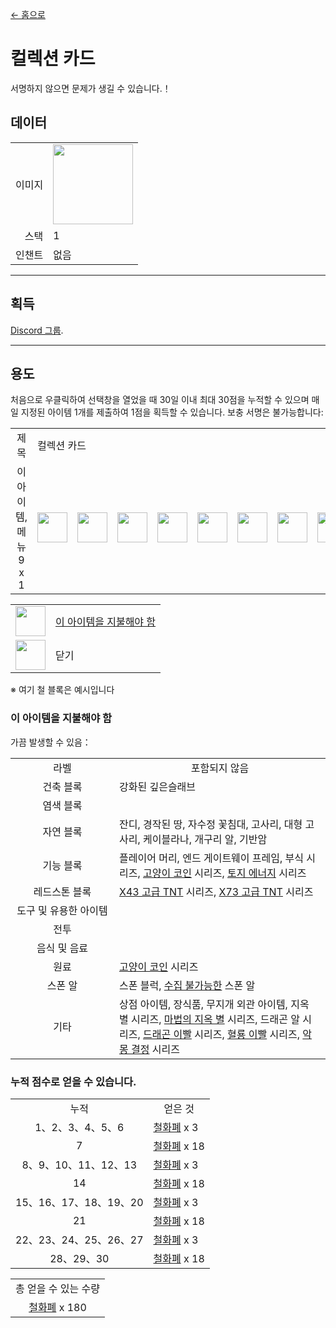 [← 홈으로](../)
# 컬렉션 카드
서명하지 않으면 문제가 생길 수 있습니다.！

## 데이터
<table>
    <tr><td align="end">이미지</td><td><img src="https://i.imgur.com/b9dvhST.gif" width="128"/></td></tr>
    <tr><td align="end">스택</td><td>1</td></tr>
    <tr><td align="end">인챈트</td><td>없음</td></tr>
</table>

---

## 획득
[Discord 그룹](../feature/discord_server.md).

---

## 용도
처음으로 우클릭하여 선택창을 열었을 때 30일 이내 최대 30점을 누적할 수 있으며 매일 지정된 아이템 1개를 제출하여 1점을 획득할 수 있습니다. 보충 서명은 불가능합니다: 

<table>
    <tr><td align="center">제목</td><td colspan="9">컬렉션 카드</td></tr>
    <tr><td align="center">이 아이템, 메뉴<br/>9 x 1</td><td><img src="https://i.imgur.com/wl43BjZ.png" width="48"/></td><td><img src="https://i.imgur.com/wl43BjZ.png" width="48"/></td><td><img src="https://i.imgur.com/wl43BjZ.png" width="48"/></td><td><img src="https://i.imgur.com/wl43BjZ.png" width="48"/></td><td><img src="https://i.imgur.com/dAm53pS.png" width="48"/></td><td><img src="https://i.imgur.com/wl43BjZ.png" width="48"/></td><td><img src="https://i.imgur.com/wl43BjZ.png" width="48"/></td><td><img src="https://i.imgur.com/wl43BjZ.png" width="48"/></td><td><img src="https://i.imgur.com/sAwvuIi.png" width="48"/></td></tr>
</table>

<table>
    <tr><td align="center"><img src="https://i.imgur.com/dAm53pS.png" width="48"/></td><td><a href="#此 아이템을 지불해야 함">이 아이템을 지불해야 함</a></td></tr>
    <tr><td align="center"><img src="https://i.imgur.com/sAwvuIi.png" width="48"/></td><td>닫기</td></tr>
</table>

※ 여기 철 블록은 예시입니다

### 이 아이템을 지불해야 함
가끔 발생할 수 있음：  

<table>
    <tr><td align="center" width="150">라벨</td><td align="center">포함되지 않음</td></tr>
    <tr><td align="center">건축 블록</td><td align="start">강화된 깊은슬래브</td></tr>
    <tr><td align="center">염색 블록</td><td align="start"></td></tr>
    <tr><td align="center">자연 블록</td><td align="start">잔디, 경작된 땅, 자수정 꽃침대, 고사리, 대형 고사리, 케이블라나, 개구리 알, 기반암</td></tr>
    <tr><td align="center">기능 블록</td><td align="start">플레이어 머리, 엔드 게이트웨이 프레임, 부식 시리즈, <a href="coin.md">고양이 코인</a> 시리즈, <a href="land_energy.md">토지 에너지</a> 시리즈</td></tr>
    <tr><td align="center">레드스톤 블록</td><td align="start"><a href="advanced_tnt.md">X43 고급 TNT</a> 시리즈, <a href="advanced_tnt.md">X73 고급 TNT</a> 시리즈</td></tr>
    <tr><td align="center">도구 및 유용한 아이템</td><td align="start"></td></tr>
    <tr><td align="center">전투</td><td align="start"></td></tr>
    <tr><td align="center">음식 및 음료</td><td align="start"></td></tr>
    <tr><td align="center">원료</td><td align="start"><a href="coin.md">고양이 코인</a> 시리즈</td></tr>
    <tr><td align="center">스폰 알</td><td align="start">스폰 블럭, <a href="rope.md">수집 불가능한</a> 스폰 알</td></tr>
    <tr><td align="center">기타</td><td align="start">상점 아이템, 장식품, 무지개 외관 아이템, 지옥 별 시리즈, <a href="magic_nether_star.md">마법의 지옥 별</a> 시리즈, 드래곤 알 시리즈, <a href="dragon_tooth.md">드래곤 이빨</a> 시리즈, <a href="dragon_blood_tooth.md">혈룡 이빨</a> 시리즈, <a href="nightmare_crystal.md">악몽 결정</a> 시리즈</td></tr>
</table>

### 누적 점수로 얻을 수 있습니다.

<table>
    <tr><td align="center">누적</td><td align="center">얻은 것</td></tr>
    <tr><td align="center">1、2、3、4、5、6</td><td align="start"><a href="coin.md">철화폐</a> x 3</td></tr>
    <tr><td align="center">7</td><td align="center"><a href="coin.md">철화폐</a> x 18</td></tr>
    <tr><td align="center">8、9、10、11、12、13</td><td align="start"><a href="coin.md">철화폐</a> x 3</td></tr>
    <tr><td align="center">14</td><td align="center"><a href="coin.md">철화폐</a> x 18</td></tr>
    <tr><td align="center">15、16、17、18、19、20</td><td align="start"><a href="coin.md">철화폐</a> x 3</td></tr>
    <tr><td align="center">21</td><td align="center"><a href="coin.md">철화폐</a> x 18</td></tr>
    <tr><td align="center">22、23、24、25、26、27</td><td align="start"><a href="coin.md">철화폐</a> x 3</td></tr>
    <tr><td align="center">28、29、30</td><td align="center"><a href="coin.md">철화폐</a> x 18</td></tr>
</table>

<table>
    <tr><td align="center">총 얻을 수 있는 수량</td></tr>
    <tr><td align="center"><a href="coin.md">철화폐</a> x 180</td></tr>
</table>

